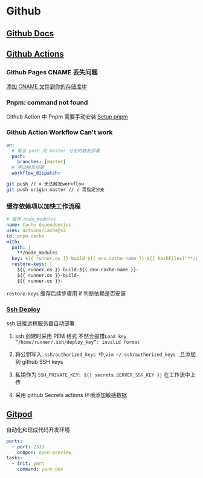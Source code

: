 # Github

## [Github Docs](https://docs.github.com/cn)

## [Github Actions](https://docs.github.com/cn/actions)

### Github Pages CNAME 丢失问题

[添加 CNAME 文件到你的存储库中](http://doc.yonyoucloud.com/doc/wiki/project/github-pages-basics/cname-file.html)

### Pnpm: command not found

Github Action 中 Pnpm 需要手动安装 [Setup pnpm](https://github.com/marketplace/actions/setup-pnpm)

### Github Action Workflow Can't work

```yml
on:
  # 每当 push 到 master 分支时触发部署
  push:
    branches: [master]
  # 手动触发部署
  workflow_dispatch:
```

```sh
git push // × 无法触发workflow
git push origin master // √ 需指定分支
```

### 缓存依赖项以加快工作流程

```yml
# 缓存 node_modules
name: Cache dependencies
uses: actions/cache@v2
id: pnpm-cache
with:
  path: |
    **/node_modules
  key: ${{ runner.os }}-build-${{ env.cache-name }}-${{ hashFiles('**/pnpm-lock.yaml') }}
  restore-keys: |
    ${{ runner.os }}-build-${{ env.cache-name }}-
    ${{ runner.os }}-build-
    ${{ runner.os }}-
```

`restore-keys` 缓存后续步骤用 if 判断依赖是否安装

### [Ssh Deploy](https://github.com/easingthemes/ssh-deploy)

ssh 链接远程服务器自动部署

1. ssh 创建时采用 PEM 格式 不然会报错`Load key “/home/runner/.ssh/deploy_key”: invalid format`

2. 将公钥写入`.ssh/authorized_keys `中,`vim ~/.ssh/authorized_keys `,且添加到 github SSH keys

3. 私钥作为 `SSH_PRIVATE_KEY: ${{ secrets.SERVER_SSH_KEY }}` 在工作流中上传

4. 采用 github Secrets actions 环境添加敏感数据

## [Gitpod](https://www.gitpod.io/)

自动化和现成代码开发环境

```yaml
ports:
  - port: 2333
    onOpen: open-preview
tasks:
  - init: yarn
    command: yarn dev
```
